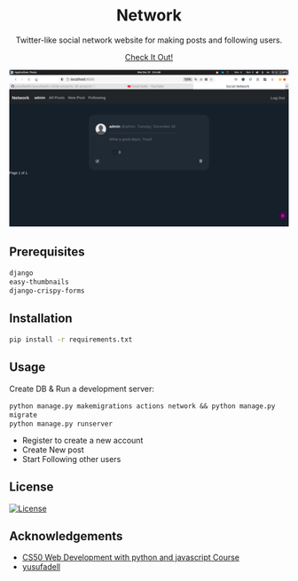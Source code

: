 <h1 align="center">Network</h1>

<p align="center">Twitter-like social network website for making posts and following users.</p>

<p align="center"><a href="#site">Check It Out!</a>


[![vido_thumbnail](./media/th.png)](https://www.youtube.com/watch?v=ejGTdwSFK50)

## Prerequisites

```
django
easy-thumbnails
django-crispy-forms
```

## Installation

```sh
pip install -r requirements.txt
```

## Usage

Create DB & Run a development server:

```
python manage.py makemigrations actions network && python manage.py migrate
python manage.py runserver
```

-   Register to create a new account
-   Create New post
-   Start Following other users

## License

[![License](https://img.shields.io/badge/License-Apache%202.0-blue.svg)](https://opensource.org/licenses/Apache-2.0)

## Acknowledgements

-   [CS50 Web Development with python and javascript Course](https://cs50.harvard.edu/web/)
-   [yusufadell](linkedin.com/in/yusufadell/)

